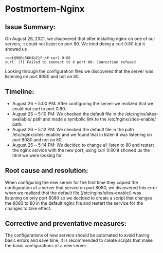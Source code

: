 # Postmortem-Nginx
## Issue Summary:
On August 26, 2021, we discovered that after installing nginx on one of our servers, it could not listen on port 80. We tried doing a curl 0:80 but it showed us
```
root@966c5664b21f:/# curl 0:80
curl: (7) Failed to connect to 0 port 80: Connection refused
```

Looking through the configuration files we discovered that the server was listening on port 8080 and not on 80.

## Timeline:
* August 26 ~ 5:00 PM: After configuring the server we realized that we could not curl to port 0:80.
* August 26 ~ 5:10 PM: We checked the default file in the /etc/nginx/sites-available/ path and made a symbolic link to the /etc/nginx/sites-enable/ path.
* August 26 ~ 5:12 PM: We checked the default file in the path /etc/nginx/sites-enable/ and we found that in listen it was listening on port 8080 and not on 80.
* August 26 ~ 5:14 PM: We decided to change all listen to 80 and restart the nginx service with the new port, using curl 0:80 it showed us the html we were looking for.

## Root cause and resolution:
When configuring the new server for the first time they copied the configuration of a server that served on port 8080, we discovered this error when we realized that the default file (/etc/nginx/sites-enable/) was listening on only port 8080 so we decided to create a script that changes the 8080 to 80 in the default nginx file and restart the service for the changes to take effect.

## Corrective and preventative measures:
The configurations of new servers should be automated to avoid having basic errors and save time, it is recommended to create scripts that make the basic configurations of a new server.
